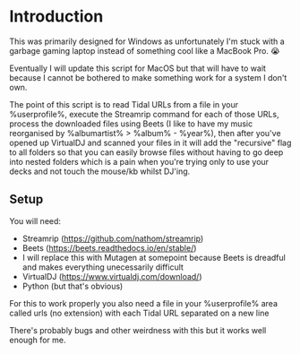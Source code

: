# Introduction

This was primarily designed for Windows as unfortunately I'm stuck with a garbage gaming laptop instead of something cool like a MacBook Pro. 😭

Eventually I will update this script for MacOS but that will have to wait because I cannot be bothered to make something work for a system I don't own.

The point of this script is to read Tidal URLs from a file in your %userprofile%, execute the Streamrip command for each of those URLs, process the downloaded files using Beets (I like to have my music reorganised by %albumartist% > %album% - %year%), then after you've opened up VirtualDJ and scanned your files in it will add the "recursive" flag to all folders so that you can easily browse files without having to go deep into nested folders which is a pain when you're trying only to use your decks and not touch the mouse/kb whilst DJ'ing.

## Setup

You will need:
 - Streamrip (https://github.com/nathom/streamrip)
 - Beets (https://beets.readthedocs.io/en/stable/)
  - I will replace this with Mutagen at somepoint because Beets is dreadful and makes everything unecessarily difficult
 - VirtualDJ (https://www.virtualdj.com/download/)
 - Python (but that's obvious)

For this to work properly you also need a file in your %userprofile% area called urls (no extension) with each Tidal URL separated on a new line

There's probably bugs and other weirdness with this but it works well enough for me.
